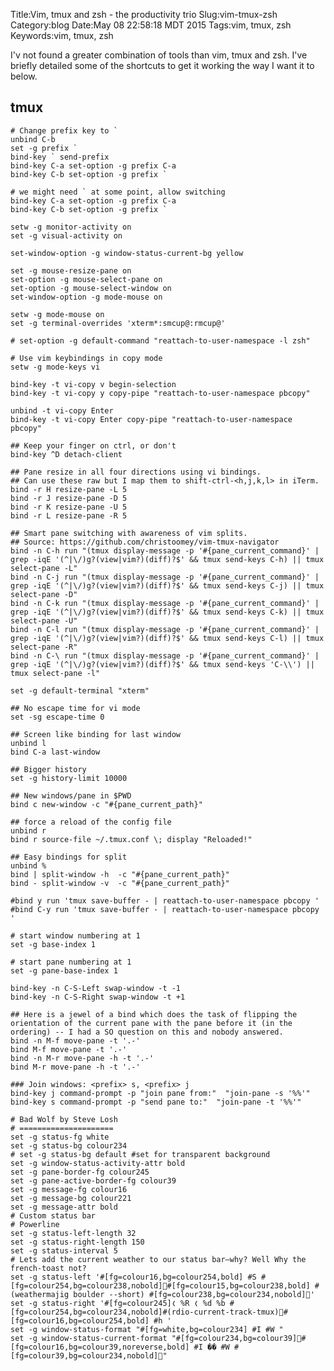 Title:Vim, tmux and zsh - the productivity trio
Slug:vim-tmux-zsh
Category:blog
Date:May 08 22:58:18 MDT 2015
Tags:vim, tmux, zsh
Keywords:vim, tmux, zsh

I'v not found a greater combination of tools than vim, tmux and zsh. I've briefly detailed some of the shortcuts to get it working the way I want it to below.

## tmux

    # Change prefix key to `
    unbind C-b
    set -g prefix `
    bind-key ` send-prefix
    bind-key C-a set-option -g prefix C-a
    bind-key C-b set-option -g prefix `

    # we might need ` at some point, allow switching
    bind-key C-a set-option -g prefix C-a
    bind-key C-b set-option -g prefix `

    setw -g monitor-activity on
    set -g visual-activity on

    set-window-option -g window-status-current-bg yellow

    set -g mouse-resize-pane on
    set-option -g mouse-select-pane on
    set-option -g mouse-select-window on
    set-window-option -g mode-mouse on

    setw -g mode-mouse on
    set -g terminal-overrides 'xterm*:smcup@:rmcup@'

    # set-option -g default-command "reattach-to-user-namespace -l zsh"

    # Use vim keybindings in copy mode
    setw -g mode-keys vi

    bind-key -t vi-copy v begin-selection
    bind-key -t vi-copy y copy-pipe "reattach-to-user-namespace pbcopy"

    unbind -t vi-copy Enter
    bind-key -t vi-copy Enter copy-pipe "reattach-to-user-namespace pbcopy"

    ## Keep your finger on ctrl, or don't
    bind-key ^D detach-client

    ## Pane resize in all four directions using vi bindings.
    ## Can use these raw but I map them to shift-ctrl-<h,j,k,l> in iTerm.
    bind -r H resize-pane -L 5
    bind -r J resize-pane -D 5
    bind -r K resize-pane -U 5
    bind -r L resize-pane -R 5

    ## Smart pane switching with awareness of vim splits.
    ## Source: https://github.com/christoomey/vim-tmux-navigator
    bind -n C-h run "(tmux display-message -p '#{pane_current_command}' | grep -iqE '(^|\/)g?(view|vim?)(diff)?$' && tmux send-keys C-h) || tmux select-pane -L"
    bind -n C-j run "(tmux display-message -p '#{pane_current_command}' | grep -iqE '(^|\/)g?(view|vim?)(diff)?$' && tmux send-keys C-j) || tmux select-pane -D"
    bind -n C-k run "(tmux display-message -p '#{pane_current_command}' | grep -iqE '(^|\/)g?(view|vim?)(diff)?$' && tmux send-keys C-k) || tmux select-pane -U"
    bind -n C-l run "(tmux display-message -p '#{pane_current_command}' | grep -iqE '(^|\/)g?(view|vim?)(diff)?$' && tmux send-keys C-l) || tmux select-pane -R"
    bind -n C-\ run "(tmux display-message -p '#{pane_current_command}' | grep -iqE '(^|\/)g?(view|vim?)(diff)?$' && tmux send-keys 'C-\\') || tmux select-pane -l"

    set -g default-terminal "xterm"

    ## No escape time for vi mode
    set -sg escape-time 0

    ## Screen like binding for last window
    unbind l
    bind C-a last-window

    ## Bigger history
    set -g history-limit 10000

    ## New windows/pane in $PWD
    bind c new-window -c "#{pane_current_path}"

    ## force a reload of the config file
    unbind r
    bind r source-file ~/.tmux.conf \; display "Reloaded!"

    ## Easy bindings for split
    unbind %
    bind | split-window -h  -c "#{pane_current_path}"
    bind - split-window -v  -c "#{pane_current_path}"

    #bind y run 'tmux save-buffer - | reattach-to-user-namespace pbcopy '
    #bind C-y run 'tmux save-buffer - | reattach-to-user-namespace pbcopy '

    # start window numbering at 1
    set -g base-index 1

    # start pane numbering at 1
    set -g pane-base-index 1

    bind-key -n C-S-Left swap-window -t -1
    bind-key -n C-S-Right swap-window -t +1

    ## Here is a jewel of a bind which does the task of flipping the orientation of the current pane with the pane before it (in the ordering) -- I had a SO question on this and nobody answered.
    bind -n M-f move-pane -t '.-'
    bind M-f move-pane -t '.-'
    bind -n M-r move-pane -h -t '.-'
    bind M-r move-pane -h -t '.-'

    ### Join windows: <prefix> s, <prefix> j
    bind-key j command-prompt -p "join pane from:"  "join-pane -s '%%'"
    bind-key s command-prompt -p "send pane to:"  "join-pane -t '%%'"

    # Bad Wolf by Steve Losh
    # =====================
    set -g status-fg white
    set -g status-bg colour234
    # set -g status-bg default #set for transparent background
    set -g window-status-activity-attr bold
    set -g pane-border-fg colour245
    set -g pane-active-border-fg colour39
    set -g message-fg colour16
    set -g message-bg colour221
    set -g message-attr bold
    # Custom status bar
    # Powerline
    set -g status-left-length 32
    set -g status-right-length 150
    set -g status-interval 5
    # Lets add the current weather to our status bar—why? Well Why the french-toast not?
    set -g status-left '#[fg=colour16,bg=colour254,bold] #S #[fg=colour254,bg=colour238,nobold]#[fg=colour15,bg=colour238,bold] #(weathermajig boulder --short) #[fg=colour238,bg=colour234,nobold]'
    set -g status-right '#[fg=colour245]❬ %R ❬ %d %b #[fg=colour254,bg=colour234,nobold]#(rdio-current-track-tmux)#[fg=colour16,bg=colour254,bold] #h '
    set -g window-status-format "#[fg=white,bg=colour234] #I #W "
    set -g window-status-current-format "#[fg=colour234,bg=colour39]#[fg=colour16,bg=colour39,noreverse,bold] #I �� #W #[fg=colour39,bg=colour234,nobold]"



